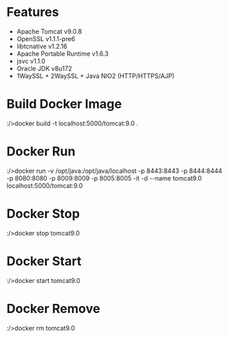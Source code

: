 # Features
- Apache Tomcat v9.0.8
- OpenSSL v1.1.1-pre6
- libtcnative v1.2.16
- Apache Portable Runtime v1.6.3
- jsvc v1.1.0
- Oracle JDK v8u172
- 1WaySSL + 2WaySSL + Java NIO2 (HTTP/HTTPS/AJP)

# Build Docker Image
:/>docker build -t localhost:5000/tomcat:9.0 .

# Docker Run
:/>docker run -v /opt/java:/opt/java/localhost -p 8443:8443 -p 8444:8444 -p 8080:8080 -p 8009:8009 -p 8005:8005 -it -d --name tomcat9.0 localhost:5000/tomcat:9.0

# Docker Stop
:/>docker stop tomcat9.0

# Docker Start
:/>docker start tomcat9.0

# Docker Remove
:/>docker rm tomcat9.0
